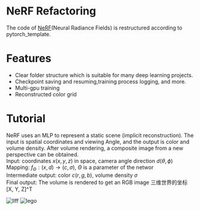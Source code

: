 NeRF Refactoring
=====
The code of [NeRF](https://arxiv.org/pdf/2003.08934.pdf)(Neural Radiance Fields) is restructured according to pytorch_template.

# Features
* Clear folder structure which is suitable for many deep learning projects.
* Checkpoint saving and resuming,training process logging, and more.
* Multi-gpu training
* Reconstructed color grid

# Tutorial
NeRF uses an MLP to represent a static scene (implicit reconstruction). The input is spatial coordinates and viewing Angle, and the output is color and volume density. After volume rendering, a composite image from a new perspective can be obtained.  
Input: coordinates $x(x,y,z)$ in space, camera angle direction $d(\theta,\phi )$  
Mapping: $f_{\Theta }:(x,d) \to (c,\sigma )$, $\Theta$ is a parameter of the networ  
Intermediate output: color $c(r,g,b)$, volume density $\sigma$  
Final output: The volume is rendered to get an RGB image
三维世界的坐标<span class="ztext-math" data-eeimg="1" data-tex=" [X, Y, Z]^T"> [X, Y, Z]^T</span> 

![llff](https://github.com/PatrioticDedicated/Result/blob/main/gif/llff.gif)
![lego](https://user-images.githubusercontent.com/61340340/236772533-a7d382ab-2155-47f1-8c57-87efa8949ec2.gif)
